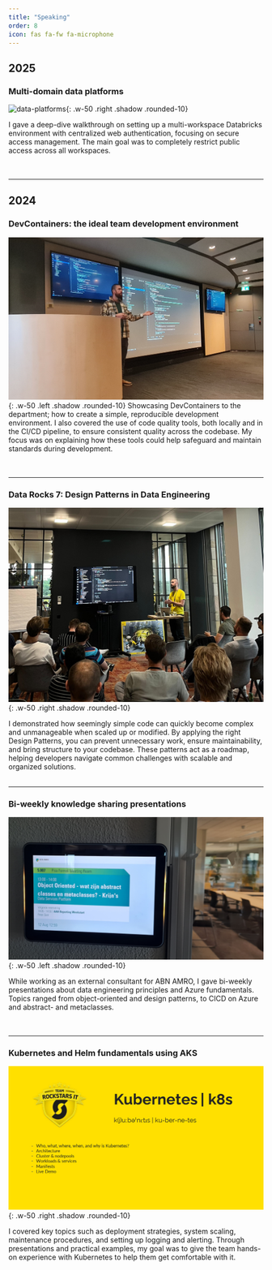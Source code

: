 ```yaml
---
title: "Speaking"
order: 8
icon: fas fa-fw fa-microphone
---
```


## 2025

### Multi-domain data platforms

![data-platforms](/assets/graphics/speaking/2025-01-28-krijn-presenting-data-platforms.jpg){: .w-50 .right .shadow .rounded-10}

I gave a deep-dive walkthrough on setting up a multi-workspace Databricks environment with centralized web authentication, focusing on secure access management. The main goal was to completely restrict public access across all workspaces.<br><br><br>

---

## 2024

### DevContainers: the ideal team development environment 

![devcontainers](/assets/graphics/speaking/2024-12-02-krijn-at-HbR-presenting-devcontainers.jpg){: .w-50 .left .shadow .rounded-10}
Showcasing DevContainers to the department; how to create a simple, reproducible development environment. I also covered the use of code quality tools, both locally and in the CI/CD pipeline, to ensure consistent quality across the codebase. My focus was on explaining how these tools could help safeguard and maintain standards during development.<br><br><br>

---

### Data Rocks 7: Design Patterns in Data Engineering

![data-rocks-7](/assets/graphics/speaking/2024-09-22-krijn-presenting-data-rocks-7.jpeg){: .w-50 .right .shadow .rounded-10}

I demonstrated how seemingly simple code can quickly become complex and unmanageable when scaled up or modified. By applying the right Design Patterns, you can prevent unnecessary work, ensure maintainability, and bring structure to your codebase. These patterns act as a roadmap, helping developers navigate common challenges with scalable and organized solutions.<br><br>

---

### Bi-weekly knowledge sharing presentations

![ABN-AMRO](/assets/graphics/speaking/2024-08-12-krijn-at-ABN-presenting-object-oriented.jpg){: .w-50 .left .shadow .rounded-10}

While working as an external consultant for ABN AMRO, I gave bi-weekly presentations about data engineering principles and Azure fundamentals. Topics ranged from object-oriented and design patterns, to CICD on Azure and abstract- and metaclasses.<br><br><br>

---

### Kubernetes and Helm fundamentals using AKS

![kubernetes-at-CZ](/assets/graphics/speaking/2024-03-11-krijn-at-CZ-presenting-kubernetes.png){: .w-50 .right .shadow .rounded-10}

I covered key topics such as deployment strategies, system scaling, maintenance procedures, and setting up logging and alerting. Through presentations and practical examples, my goal was to give the team hands-on experience with Kubernetes to help them get comfortable with it.
